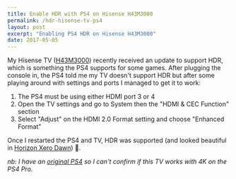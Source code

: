 ```yaml
---
title: Enable HDR with PS4 on Hisense H43M3000
permalink: /hdr-hisense-tv-ps4
layout: post
excerpt: "Enabling PS4 HDR on Hisense H43M3000"
date: 2017-05-05
---
```


My Hisense TV ([H43M3000](https://hisense.co.uk/electronics/tvs/m3000/43)) recently received an update to support HDR, which is something the PS4 supports for some games. After plugging the console in, the PS4 told me my TV doesn't support HDR but after some playing around with settings and ports I managed to get it to work:

1. The PS4 must be using either HDMI port 3 or 4
2. Open the TV settings and go to System then the "HDMI & CEC Function" section
3. Select "Adjust" on the HDMI 2.0 Format setting and choose "Enhanced Format"

Once I restarted the PS4 and TV, HDR was supported (and looked beautiful in [Horizon Xero Dawn](http://media.rbbl.ws/game/2017/05/01/horizon-zero-dawn/)) 🎉.

_nb: I have an [original PS4](https://twitter.com/rmlewisuk/status/736500604705591297) so I can't confirm if this TV works with 4K on the PS4 Pro._